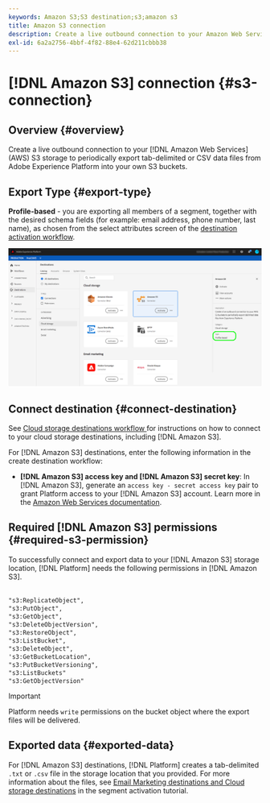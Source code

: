 ```yaml
---
keywords: Amazon S3;S3 destination;s3;amazon s3
title: Amazon S3 connection
description: Create a live outbound connection to your Amazon Web Services (AWS) S3 storage to periodically export tab-delimited or CSV data files from Adobe Experience Platform into your own S3 buckets.
exl-id: 6a2a2756-4bbf-4f82-88e4-62d211cbbb38
---
```

# [!DNL Amazon S3] connection {#s3-connection}

## Overview {#overview}

Create a live outbound connection to your [!DNL Amazon Web Services] (AWS) S3 storage to periodically export tab-delimited or CSV data files from Adobe Experience Platform into your own S3 buckets.

## Export Type {#export-type}

**Profile-based** - you are exporting all members of a segment, together with the desired schema fields (for example: email address, phone number, last name), as chosen from the select attributes screen of the [destination activation workflow](../../ui/activate-destinations.md#select-attributes).

![Amazon S3 profile-based export type](../../assets/catalog/cloud-storage/amazon-s3/catalog.png)

## Connect destination {#connect-destination}

See [Cloud storage destinations workflow ](./workflow.md) for instructions on how to connect to your cloud storage destinations, including [!DNL Amazon S3]. 

For [!DNL Amazon S3] destinations, enter the following information in the create destination workflow:

* **[!DNL Amazon S3] access key and [!DNL Amazon S3] secret key**: In [!DNL Amazon S3], generate an `access key - secret access key` pair to grant Platform access to your [!DNL Amazon S3] account. Learn more in the [Amazon Web Services documentation](https://docs.aws.amazon.com/IAM/latest/UserGuide/id_credentials_access-keys.html).

## Required [!DNL Amazon S3] permissions {#required-s3-permission}

To successfully connect and export data to your [!DNL Amazon S3] storage location, [!DNL Platform] needs the following permissions in [!DNL Amazon S3].

```

"s3:ReplicateObject",
"s3:PutObject",
"s3:GetObject",
"s3:DeleteObjectVersion",
"s3:RestoreObject",
"s3:ListBucket",
"s3:DeleteObject",
's3:GetBucketLocation",
"s3:PutBucketVersioning",
"s3:ListBuckets"
"s3:GetObjectVersion"

```

>[!IMPORTANT]
>
>Platform needs `write` permissions on the bucket object where the export files will be delivered.


## Exported data {#exported-data}

For [!DNL Amazon S3] destinations, [!DNL Platform] creates a tab-delimited `.txt` or `.csv` file in the storage location that you provided. For more information about the files, see [Email Marketing destinations and Cloud storage destinations](../../ui/activate-destinations.md#esp-and-cloud-storage) in the segment activation tutorial.
